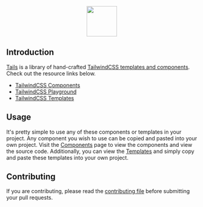 <p align="center"><img src="https://cdn.devdojo.com/assets/img/tails.svg" height="80" width="auto"></p>

## Introduction

[Tails](https://devdojo.com/tails) is a library of hand-crafted [TailwindCSS templates and components](https://devdojo.com/tails). Check out the resource links below.

- [TailwindCSS Components](https://devdojo.com/tailwindcss/components)
- [TailwindCSS Playground](https://devdojo.com/tailwindcss/playground)
- [TailwindCSS Templates](https://devdojo.com/tailwindcss/templates)

## Usage

It's pretty simple to use any of these components or templates in your project. Any component you wish to use can be copied and pasted into your own project. Visit the [Components](https://devdojo.com/tailwindcss/components) page to view the components and view the source code. Additionally, you can view the [Templates](https://devdojo.com/tailwindcss/templates) and simply copy and paste these templates into your own project.

## Contributing

If you are contributing, please read the [contributing file](CONTRIBUTING.md) before submitting your pull requests.

